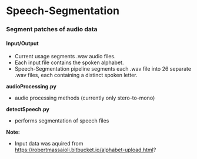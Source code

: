 # Speech-Segmentation

### Segment patches of audio data ###

#### Input/Output ####
- Current usage segments .wav audio files.
- Each input file contains the spoken alphabet.
- Speech-Segmentation pipeline segments each .wav file into 26 separate .wav files, each containing a distinct spoken letter.  

**audioProcessing.py**
  - audio processing methods (currently only stero-to-mono)
  
**detectSpeech.py**
  - performs segmentation of speech files 

**Note:**
- Input data was aquired from https://robertmassaioli.bitbucket.io/alphabet-upload.html?
